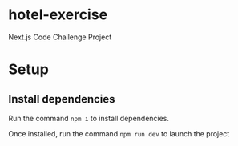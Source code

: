 # hotel-exercise

Next.js Code Challenge Project

# Setup

## Install dependencies
Run the command `npm i` to install dependencies.

Once installed, run the command `npm run dev` to launch the project

